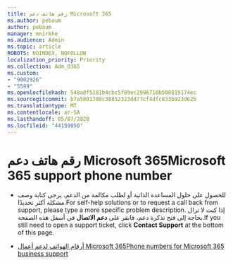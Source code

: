 ```yaml
---
title: رقم هاتف دعم Microsoft 365
ms.author: pebaum
author: pebaum
manager: mnirkhe
ms.audience: Admin
ms.topic: article
ROBOTS: NOINDEX, NOFOLLOW
localization_priority: Priority
ms.collection: Adm_O365
ms.custom:
- "9002926"
- "5599"
ms.openlocfilehash: 548a0f5181b4cbc5f69ec2996710b508819174ec
ms.sourcegitcommit: b7a580178dc38852323dd77cf4dfc833b923d62b
ms.translationtype: MT
ms.contentlocale: ar-SA
ms.lasthandoff: 05/07/2020
ms.locfileid: "44159050"
---
```

# <a name="microsoft-365-support-phone-number"></a><span data-ttu-id="4bbda-102">رقم هاتف دعم Microsoft 365</span><span class="sxs-lookup"><span data-stu-id="4bbda-102">Microsoft 365 support phone number</span></span>

- <span data-ttu-id="4bbda-103">للحصول على حلول المساعدة الذاتية أو لطلب مكالمة من الدعم، يرجى كتابة وصف مشكلة أكثر تحديدًا.</span><span class="sxs-lookup"><span data-stu-id="4bbda-103">For self-help solutions or to request a call back from support, please type a more specific problem description.</span></span>  <span data-ttu-id="4bbda-104">إذا كنت لا تزال بحاجة إلى فتح تذكرة دعم، فانقر على **دعم الاتصال** في أسفل هذه الصفحة.</span><span class="sxs-lookup"><span data-stu-id="4bbda-104">If you still need to open a support ticket, click **Contact Support** at the bottom of this page.</span></span>

- [<span data-ttu-id="4bbda-105">أرقام الهواتف لدعم أعمال Microsoft 365</span><span class="sxs-lookup"><span data-stu-id="4bbda-105">Phone numbers for Microsoft 365 business support</span></span>](https://docs.microsoft.com/microsoft-365/admin/contact-support-for-business-products?view=o365-worldwide&tabs=phone)
